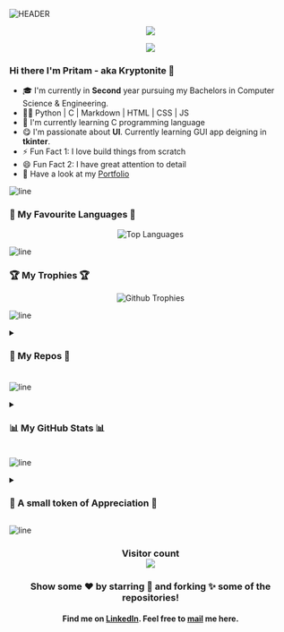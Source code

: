 ![HEADER](https://user-images.githubusercontent.com/75939390/137618587-814e87c9-881b-4b95-887b-f38426f4bf18.jpg)

<!-- Viewer Counter -->
<div align=center> <img src="https://komarev.com/ghpvc/?username=warmachine028"> </div>

<!-- # Hi there I'm Pritam - aka [Kryptonite] 🚀 -->

<div align="center">
   <p align="center">
   <img src="https://readme-typing-svg.herokuapp.com?&font=Parisienne&color=D61491&size=55&width=890&center=true&height=90&lines=Under-Grad+Computer+Science+Engineer;Open+Source+Contributor;Programming+Enthusiast;GWOC+Contributor;Pythonista;Problem+Solver;UI/UX+Designer;Gamer"/>
    </p>
</div>

### Hi there I'm Pritam - aka Kryptonite 🚀

- 🎓 I'm currently in **Second** year pursuing my Bachelors in Computer Science & Engineering.
- 👩‍💻 Python | C | Markdown | HTML | CSS | JS
- 🌱 I'm currently learning C programming language
- 😋 I'm passionate about **UI**. Currently learning GUI app deigning in **tkinter**.
- ⚡ Fun Fact 1: I love build things from scratch
- 😄 Fun Fact 2: I have great attention to detail
- 📄 Have a look at my [Portfolio]

![line]

### 💖 My Favourite Languages 💖

<div align="center">  
   <img alt = "Top Languages" src = "https://github-readme-stats.vercel.app/api/top-langs/?username=warmachine028&bg_color=000000&title_color=f5f9ff&text_color=FF0000&layout=compact&hide_border=true"/>
</div>
  
![line]

### 🏆 My Trophies 🏆

<div align="center">
   <img alt = "Github Trophies" src="https://github-profile-trophy.vercel.app/?username=warmachine028&margin-w=10&margin-h=10&theme=onestar&column=3&row=2"> 
</div>

![line]

<!-- ### 📕 My Repos 📗 -->

<details>
      <summary><h3> 📕 My Repos 📗 <h3/></summary>
      <div align="center">
         <a href="https://warmachine028.github.io/Better-Calculator/">
            <img alt = "Better Calculator" src = "https://github-readme-stats.vercel.app/api/pin/?username=warmachine028&repo=Better-Calculator&bg_color=7,000000,023880,C25E19,000000&title_color=f5f9ff&text_color=f5f9ff&hide_border=true&icon_color=f5f9ff" />
         </a>
         <a href="https://github.com/warmachine028/Hospital-Management-Software">
            <img alt = "Hospital Management System" src = "https://github-readme-stats.vercel.app/api/pin/?username=warmachine028&repo=Hospital-Management-Software&bg_color=50,00b3ff,bf0254&title_color=f5f9ff&text_color=f5f9ff&hide_border=true&icon_color=f5f9ff" /> 
         </a><br>         
         <a href="https://github.com/warmachine028/portfolio">
            <img alt ="Portfolio" src = "https://github-readme-stats.vercel.app/api/pin/?username=warmachine028&repo=Portfolio&bg_color=70,d0ae57,000000&title_color=f5f9ff&text_color=f5f9ff&hide_border=true&icon_color=f5f9ff">
         </a>
         <a href="https://github.com/warmachine028/codeui">
            <img alt ="Code UI" src = "https://github-readme-stats.vercel.app/api/pin/?username=warmachine028&repo=codeui&bg_color=70,B20000,000000&title_color=f5f9ff&text_color=f5f9ff&hide_border=true&icon_color=f5f9ff">
         </a><br>         
         <a href="https://github.com/warmachine028/KMeansExample">
            <img alt ="KMeans Example" src = "https://github-readme-stats.vercel.app/api/pin/?username=warmachine028&repo=KMeansExample&bg_color=30,e96443,904e95&title_color=f5f9ff&text_color=f5f9ff&hide_border=true&icon_color=f5f9ff">
         </a>
         <a href="https://github.com/warmachine028/Attendance-Analyzer">
            <img alt ="Attendance Analyzer" src = "https://github-readme-stats.vercel.app/api/pin/?username=warmachine028&repo=attendance-analyzer&bg_color=70,b8b9ba,000000&title_color=f5f9ff&text_color=f5f9ff&hide_border=true&icon_color=f5f9ff">
         </a>
     </div>
</details>
   
![line]

<!-- ### 📊 My GitHub Stats 📊 -->

<details>
   <summary><h3> 📊 My GitHub Stats 📊 <h3/> </summary>

<div align="center">

<img alt = "Github Stats" src= "https://github-readme-stats.vercel.app/api?username=warmachine028&show_icons=true&bg_color=000000&title_color=f5f9ff&icon_color=00ff3c&text_color=FF0000&hide_border=true" /> <br>

<img alt = "Github Streak" src="https://github-readme-streak-stats.herokuapp.com?user=warmachine028&theme=radical&hide_border=true&background=000000&stroke=DD0600&fire=C25E19&ring=1DDD0D&dates=00b3ff&currStreakNum=FF3086&currStreakLabel=DD1D00&sideLabels=DD0000&sideNums=DDDDDDhttp://github-readme-streak-stats.herokuapp.com?user=warmachine028&theme=radical&hide_border=true&background=000000&stroke=DD0600&fire=C25E19&ring=1DDD0D&dates=00b3ff&currStreakNum=FF3086&currStreakLabel=DD1D00&sideLabels=DD0000&sideNums=DDDDDD" /><br>

   <img alt = "Activity Graph" src = "https://activity-graph.herokuapp.com/graph?username=warmachine028&bg_color=000000&color=FF0000&line=00ff3c&point=FFFFFF&hide_border=true&area=true&area_color=0b9e00" />

 </div>
</details>

![line]

<!-- ### 💖 For my Github Followers 💖-->

<details>
   <summary><h3> 💖 A small token of Appreciation 💖 </h3></summary>
   <div align="center">
      <img alt = "Thanks to all my followers" src = "https://user-images.githubusercontent.com/75939390/146673196-59b1fc6c-cab7-4461-bf1e-6ed95dd9a33d.jpg"  height="400" width="460"/>
   </div>
</details>
 
![line]

<h3 align="center"> Visitor count <br><img src="https://profile-counter.glitch.me/warmachine028/count.svg"/></h3>
<h3 align="center"> Show some ❤️ by starring 🌟 and forking ✨ some of the repositories!</h3>

<h4 align="center"> Find me on <a href="https://www.linkedin.com/in/pritam-kundu-b16304211/">LinkedIn</a>. Feel free to <a href="mailto:pritamkundu771@gmail.com">mail</a> me here.</h4>

<!-- Links -->

[linkedin]: https://www.linkedin.com/in/pritam-kundu-b16304211/
[mail]: mailto:pritamkundu771@gmail.com
[portfolio]: https://warmachine028.github.io/portfolio/
[gui application]: https://warmachine028.github.io/Better-Calculator/

[meme]: ![FB_IMG_1639912917576](https://user-images.githubusercontent.com/75939390/146673196-59b1fc6c-cab7-4461-bf1e-6ed95dd9a33d.jpg)

[line]: https://user-images.githubusercontent.com/75939390/137615281-3a875960-92cc-407f-97fe-fd2319bdb252.png
